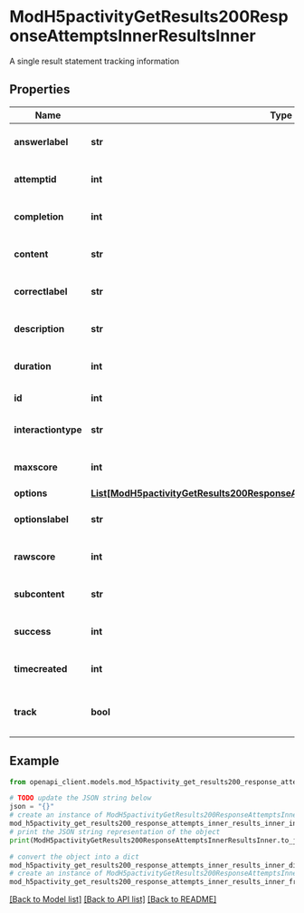 # ModH5pactivityGetResults200ResponseAttemptsInnerResultsInner

A single result statement tracking information

## Properties

Name | Type | Description | Notes
------------ | ------------- | ------------- | -------------
**answerlabel** | **str** | Label used for user answers | [optional] [default to 'null']
**attemptid** | **int** | ID of the H5P attempt | [optional] [default to null]
**completion** | **int** | Result completion | [optional] [default to null]
**content** | **str** | Result extra content | [optional] [default to 'null']
**correctlabel** | **str** | Label used for correct answers | [optional] [default to 'null']
**description** | **str** | Result description | [optional] [default to 'null']
**duration** | **int** | Result duration in seconds | [optional] [default to 0]
**id** | **int** | ID of the context | [optional] 
**interactiontype** | **str** | Interaction type | [optional] [default to 'null']
**maxscore** | **int** | Result max score | [optional] [default to null]
**options** | [**List[ModH5pactivityGetResults200ResponseAttemptsInnerResultsInnerOptionsInner]**](ModH5pactivityGetResults200ResponseAttemptsInnerResultsInnerOptionsInner.md) |  | [optional] 
**optionslabel** | **str** | Label used for result options | [optional] [default to 'null']
**rawscore** | **int** | Result score value | [optional] [default to null]
**subcontent** | **str** | Subcontent identifier | [optional] [default to 'null']
**success** | **int** | Result success | [optional] [default to null]
**timecreated** | **int** | Result creation | [optional] [default to null]
**track** | **bool** | If the result has valid track information | [optional] [default to False]

## Example

```python
from openapi_client.models.mod_h5pactivity_get_results200_response_attempts_inner_results_inner import ModH5pactivityGetResults200ResponseAttemptsInnerResultsInner

# TODO update the JSON string below
json = "{}"
# create an instance of ModH5pactivityGetResults200ResponseAttemptsInnerResultsInner from a JSON string
mod_h5pactivity_get_results200_response_attempts_inner_results_inner_instance = ModH5pactivityGetResults200ResponseAttemptsInnerResultsInner.from_json(json)
# print the JSON string representation of the object
print(ModH5pactivityGetResults200ResponseAttemptsInnerResultsInner.to_json())

# convert the object into a dict
mod_h5pactivity_get_results200_response_attempts_inner_results_inner_dict = mod_h5pactivity_get_results200_response_attempts_inner_results_inner_instance.to_dict()
# create an instance of ModH5pactivityGetResults200ResponseAttemptsInnerResultsInner from a dict
mod_h5pactivity_get_results200_response_attempts_inner_results_inner_from_dict = ModH5pactivityGetResults200ResponseAttemptsInnerResultsInner.from_dict(mod_h5pactivity_get_results200_response_attempts_inner_results_inner_dict)
```
[[Back to Model list]](../README.md#documentation-for-models) [[Back to API list]](../README.md#documentation-for-api-endpoints) [[Back to README]](../README.md)


